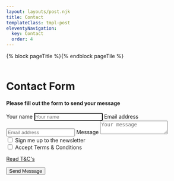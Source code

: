 ```yaml
---
layout: layouts/post.njk
title: Contact
templateClass: tmpl-post
eleventyNavigation:
  key: Contact
  order: 4
---
```


{% block pageTitle %}{% endblock pageTile %}
<br>
<br>

<main class="text-center">
    <form class="form-signin form-control" name="contact" method="POST" data-netlify="true">
    <h1 class="h1 mb-3 font-weight-normal">Contact Form</h1>
      <h4 class="h4 mb-3 font-weight-normal">Please fill out the form to send your message</h4>
      <label for="inputName" class="sr-only">Your name</label>
      <input name="name" type="text" id="inputName" class="form-control top-contact-form-input" placeholder="Your name" required autofocus>
      <label for="inputEmail" class="sr-only">Email address</label>
      <input name="email" type="email" id="inputEmail" class="form-control middle-contact-form-input" placeholder="Email address" required autofocus>
      <label for="message" class="sr-only">Message</label>
      <textarea type="textarea" name="message" id="message" class="form-control bottom-contact-form-input" placeholder="Your message" required></textarea>
      <div class="checkbox mb-3">
        <label>
          <input type="checkbox" name="newsletter" id="newsletter" value="signUp"> Sign me up to the newsletter
        </label>
      </div>
      <div class="checkbox mb-3">
        <label>
          <input type="checkbox" name="accept-terms-and-conditions" id="accept-terms-and-conditions" value="accepted T&Cs" required> Accept Terms & Conditions
        </label>
        <a href="/t&c" target="_blank" ><p>Read T&C's</p></a>
      </div>
      <button class="btn btn-lg btn-primary btn-block" type="submit">Send Message</button>
    </form>
  </main>
